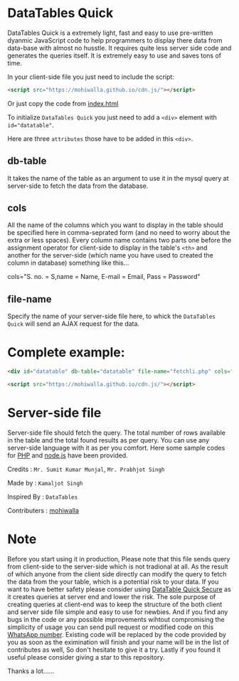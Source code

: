 # DataTables Quick

DataTables Quick is a extremely light, fast and easy to use pre-written dyanmic JavaScript code to help programmers to display there data from data-base with almost no husstle. It requires quite less server side code and generates the queries itself. It is extremely easy to use and saves tons of time.

In your client-side file you just need to include the script:

```HTML
<script src="https://mohiwalla.github.io/cdn.js/"></script>
```

Or just copy the code from [index.html](https://github.com/mohiwalla/cdn.js/blob/mohiwalla/index.html)


To initialize `DataTables Quick` you just need to add a `<div>` element with `id="datatable"`.

Here are three `attributes` those have to be added in this `<div>`.

## db-table

It takes the name of the table as an argument to use it in the mysql query at server-side to fetch the data from the database.

## cols

All the name of the columns which you want to display in the table should be specified here in comma-seprated form (and no need to worry about the extra or less spaces). Every column name contains two parts one before the assignment operator for client-side to display in the table's `<th>` and another for the server-side (which name you have used to created the column in database) something like this...

cols="S. no. = S,name = Name, E-mail = Email, Pass = Password"

## file-name

Specify the name of your server-side file here, to whick the `DataTables Quick` will send an AJAX request for the data.


# Complete example:
```HTML
<div id="datatable" db-table="datatable" file-name="fetchli.php" cols="Address = Address, Email = Email"></div>

<script src="https://mohiwalla.github.io/cdn.js/"></script>
```



# Server-side file

Server-side file should fetch the query. The total number of rows available in the table and the total found results as per query. You can use any server-side language with it as per you comfort. Here some sample codes for [PHP](https://github.com/mohiwalla/cdn.js/blob/mohiwalla/php.php) and [node.js](https://github.com/mohiwalla/cdn.js/blob/mohiwalla/node.js) have been provided.


Credits : `Mr. Sumit Kumar Munjal`, `Mr. Prabhjot Singh`

Made by : `Kamaljot Singh`

Inspired By : `DataTables`

Contributers : [mohiwalla](https://github.com/mohiwalla/)


#  Note
Before you start using it in production, Please note that this file sends query from client-side to the server-side which is not tradional at all. As the result of which anyone from the client side directly can modify the query to fetch the data from the your table, which is a potential risk to your data. If you want to have better safety please consider using [DataTable Quick Secure](https://github.com/mohiwalla/cdn.js/blob/mohiwalla/datatable.html) as it creates queries at server end and lower the risk. The sole purpose of creating queries at client-end was to keep the structure of the both client and server side file simple and easy to use for newbies. And if you find any bugs in the code or any possible improvements wihtout compromising the simplicity of usage you can send pull request or modified code on this [WhatsApp number](tel:+918847314532). Existing code will be replaced by the code provided by you as soon as the eximination will finish and your name will be in the list of contributes as well, So don't hesitate to give it a try. Lastly if you found it useful please consider giving a star to this repository.

Thanks a lot......
